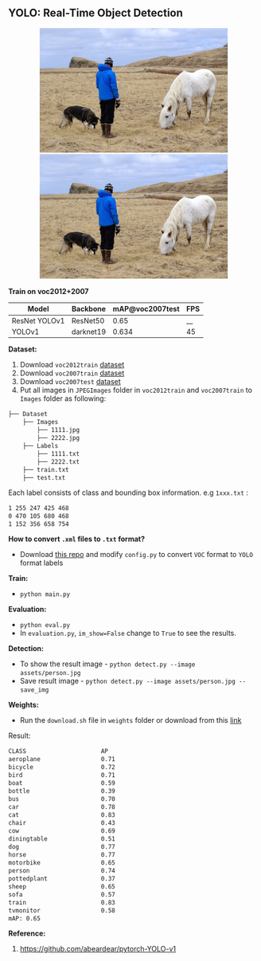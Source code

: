 ## YOLO: Real-Time Object Detection


<div align='center'>
  <img src='assets/person.jpg' height="250px">
  <img src='assets/person.jpg' height="250px">
</div>

**Train on voc2012+2007**

| Model                | Backbone | mAP@voc2007test  | FPS  |
| -------------------- | -------------- | ---------- | -------   |
| ResNet YOLOv1  |   ResNet50        | 0.65  |  __   |
| YOLOv1  |   darknet19        | 0.634      |  45   |


**Dataset:**
1. Download `voc2012train` [dataset](http://host.robots.ox.ac.uk/pascal/VOC/voc2012/VOCtrainval_11-May-2012.tar)
2. Download `voc2007train` [dataset](http://host.robots.ox.ac.uk/pascal/VOC/voc2007/VOCtrainval_06-Nov-2007.tar)
3. Download `voc2007test` [dataset](http://host.robots.ox.ac.uk/pascal/VOC/voc2007/VOCtest_06-Nov-2007.tar)
4. Put all images in `JPEGImages` folder in `voc2012train` and `voc2007train` to `Images` folder as following:
```
├── Dataset 
    ├── Images
        ├── 1111.jpg
        ├── 2222.jpg
    ├── Labels
        ├── 1111.txt
        ├── 2222.txt
    ├── train.txt
    ├── test.txt
```

Each label consists of class and bounding box information. e.g `1xxx.txt` : 
```
1 255 247 425 468
0 470 105 680 468
1 152 356 658 754
```
**How to convert `.xml` files to `.txt` format?**
* Download [this repo](https://github.com/yakhyo/YOLO2VOC) and modify `config.py` to convert `VOC` format to `YOLO` format labels


**Train:**
- `python main.py`

**Evaluation:**
- `python eval.py`
- In `evaluation.py`, `im_show=False` change to `True` to see the results.

**Detection:**
 - To show the result image - `python detect.py --image assets/person.jpg`
 - Save result image - `python detect.py --image assets/person.jpg --save_img` 

**Weights:**
- Run the `download.sh` file in `weights` folder or download from this [link](https://www.dropbox.com/sh/nde76eig64rm02p/AADCumUHtwJgzyQeN2VvzBTxa?dl=0)

Result:
```text
CLASS                     AP
aeroplane                 0.71
bicycle                   0.72
bird                      0.71
boat                      0.59
bottle                    0.39
bus                       0.70
car                       0.78
cat                       0.83
chair                     0.43
cow                       0.69
diningtable               0.51
dog                       0.77
horse                     0.77
motorbike                 0.65
person                    0.74
pottedplant               0.37
sheep                     0.65
sofa                      0.57
train                     0.83
tvmonitor                 0.58
mAP: 0.65
```

**Reference:**
1. https://github.com/abeardear/pytorch-YOLO-v1
